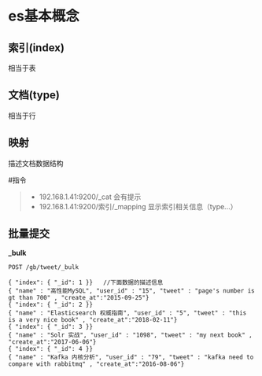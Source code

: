 # es基本概念

## 索引(index)
相当于表
## 文档(type)
相当于行
## 映射
描述文档数据结构

#指令
> * 192.168.1.41:9200/_cat 会有提示
> * 192.168.1.41:9200/索引/_mapping 显示索引相关信息（type...）

## 批量提交
**_bulk**

    POST /gb/tweet/_bulk

    { "index": { "_id": 1 }}   //下面数据的描述信息
    { "name" : "高性能MySQL", "user_id" : "15", "tweet" : "page's number is gt than 700" , "create_at":"2015-09-25"}
    { "index": { "_id": 2 }}
    { "name" : "Elasticsearch 权威指南", "user_id" : "5", "tweet" : "this is a very nice book" , "create_at":"2018-02-11"}
    { "index": { "_id": 3 }}
    { "name" : "Solr 实战", "user_id" : "1098", "tweet" : "my next book" , "create_at":"2017-06-06"}
    { "index": { "_id": 4 }}
    { "name" : "Kafka 内核分析", "user_id" : "79", "tweet" : "kafka need to compare with rabbitmq" , "create_at":"2016-08-06"}



